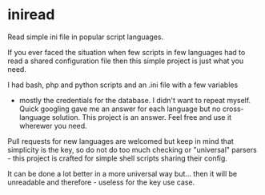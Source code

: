 iniread
=======

Read simple ini file in popular script languages.

If you ever faced the situation when few scripts in few languages had
to read a shared configuration file then this simple project is just
what you need.

I had bash, php and python scripts and an .ini file with a few variables
- mostly the credentials for the database. I didn't want to repeat myself.
Quick googling gave me an answer for each language but no cross-language
solution. This project is an answer. Feel free and use it wherewer you need.

Pull requests for new languages are welcomed but keep in mind that simplicity
is the key, so do not do too much checking or "universal" parsers - this
project is crafted for simple shell scripts sharing their config.

It can be done a lot better in a more universal way but... then it will be 
unreadable and therefore - useless for the key use case.
